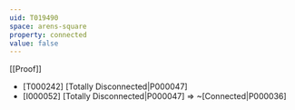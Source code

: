 ```yaml
---
uid: T019490
space: arens-square
property: connected
value: false
---
```

[[Proof]]

* [T000242] [Totally Disconnected|P000047]
* [I000052] [Totally Disconnected|P000047] => ~[Connected|P000036]

